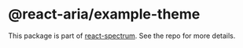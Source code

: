 # @react-aria/example-theme

This package is part of [react-spectrum](https://github.com/adobe/react-spectrum). See the repo for more details.
